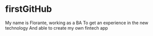# firstGitHub
My name is Florante, working as a BA
To get an experience in the new technology
And able to create my own fintech app
